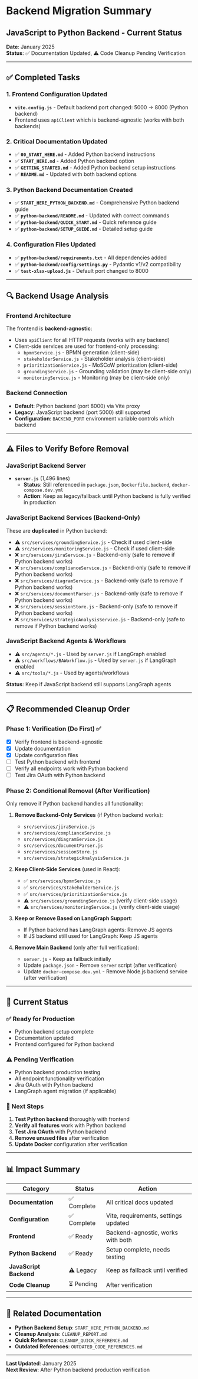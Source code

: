 # Backend Migration Summary
## JavaScript to Python Backend - Current Status

**Date**: January 2025  
**Status**: ✅ Documentation Updated, ⚠️ Code Cleanup Pending Verification

---

## ✅ Completed Tasks

### 1. Frontend Configuration Updated
- **`vite.config.js`** - Default backend port changed: 5000 → 8000 (Python backend)
- Frontend uses `apiClient` which is backend-agnostic (works with both backends)

### 2. Critical Documentation Updated
- ✅ **`00_START_HERE.md`** - Added Python backend instructions
- ✅ **`START_HERE.md`** - Added Python backend option
- ✅ **`GETTING_STARTED.md`** - Added Python backend setup instructions
- ✅ **`README.md`** - Updated with both backend options

### 3. Python Backend Documentation Created
- ✅ **`START_HERE_PYTHON_BACKEND.md`** - Comprehensive Python backend guide
- ✅ **`python-backend/README.md`** - Updated with correct commands
- ✅ **`python-backend/QUICK_START.md`** - Quick reference guide
- ✅ **`python-backend/SETUP_GUIDE.md`** - Detailed setup guide

### 4. Configuration Files Updated
- ✅ **`python-backend/requirements.txt`** - All dependencies added
- ✅ **`python-backend/config/settings.py`** - Pydantic v1/v2 compatibility
- ✅ **`test-xlsx-upload.js`** - Default port changed to 8000

---

## 🔍 Backend Usage Analysis

### Frontend Architecture
The frontend is **backend-agnostic**:
- Uses `apiClient` for all HTTP requests (works with any backend)
- Client-side services are used for frontend-only processing:
  - `bpmnService.js` - BPMN generation (client-side)
  - `stakeholderService.js` - Stakeholder analysis (client-side)
  - `prioritizationService.js` - MoSCoW prioritization (client-side)
  - `groundingService.js` - Grounding validation (may be client-side only)
  - `monitoringService.js` - Monitoring (may be client-side only)

### Backend Connection
- **Default**: Python backend (port 8000) via Vite proxy
- **Legacy**: JavaScript backend (port 5000) still supported
- **Configuration**: `BACKEND_PORT` environment variable controls which backend

---

## ⚠️ Files to Verify Before Removal

### JavaScript Backend Server
- **`server.js`** (1,496 lines)
  - **Status**: Still referenced in `package.json`, `Dockerfile.backend`, `docker-compose.dev.yml`
  - **Action**: Keep as legacy/fallback until Python backend is fully verified in production

### JavaScript Backend Services (Backend-Only)
These are **duplicated** in Python backend:
- ⚠️ `src/services/groundingService.js` - Check if used client-side
- ⚠️ `src/services/monitoringService.js` - Check if used client-side
- ❌ `src/services/jiraService.js` - Backend-only (safe to remove if Python backend works)
- ❌ `src/services/complianceService.js` - Backend-only (safe to remove if Python backend works)
- ❌ `src/services/diagramService.js` - Backend-only (safe to remove if Python backend works)
- ❌ `src/services/documentParser.js` - Backend-only (safe to remove if Python backend works)
- ❌ `src/services/sessionStore.js` - Backend-only (safe to remove if Python backend works)
- ❌ `src/services/strategicAnalysisService.js` - Backend-only (safe to remove if Python backend works)

### JavaScript Backend Agents & Workflows
- ⚠️ `src/agents/*.js` - Used by `server.js` if LangGraph enabled
- ⚠️ `src/workflows/BAWorkflow.js` - Used by `server.js` if LangGraph enabled
- ⚠️ `src/tools/*.js` - Used by agents/workflows

**Status**: Keep if JavaScript backend still supports LangGraph agents

---

## 📋 Recommended Cleanup Order

### Phase 1: Verification (Do First) ✅
- [x] Verify frontend is backend-agnostic
- [x] Update documentation
- [x] Update configuration files
- [ ] Test Python backend with frontend
- [ ] Verify all endpoints work with Python backend
- [ ] Test Jira OAuth with Python backend

### Phase 2: Conditional Removal (After Verification)
Only remove if Python backend handles all functionality:

1. **Remove Backend-Only Services** (if Python backend works):
   - `src/services/jiraService.js`
   - `src/services/complianceService.js`
   - `src/services/diagramService.js`
   - `src/services/documentParser.js`
   - `src/services/sessionStore.js`
   - `src/services/strategicAnalysisService.js`

2. **Keep Client-Side Services** (used in React):
   - ✅ `src/services/bpmnService.js`
   - ✅ `src/services/stakeholderService.js`
   - ✅ `src/services/prioritizationService.js`
   - ⚠️ `src/services/groundingService.js` (verify client-side usage)
   - ⚠️ `src/services/monitoringService.js` (verify client-side usage)

3. **Keep or Remove Based on LangGraph Support**:
   - If Python backend has LangGraph agents: Remove JS agents
   - If JS backend still used for LangGraph: Keep JS agents

4. **Remove Main Backend** (only after full verification):
   - `server.js` - Keep as fallback initially
   - Update `package.json` - Remove `server` script (after verification)
   - Update `docker-compose.dev.yml` - Remove Node.js backend service (after verification)

---

## 🎯 Current Status

### ✅ Ready for Production
- Python backend setup complete
- Documentation updated
- Frontend configured for Python backend

### ⚠️ Pending Verification
- Python backend production testing
- All endpoint functionality verification
- Jira OAuth with Python backend
- LangGraph agent migration (if applicable)

### 📝 Next Steps
1. **Test Python backend** thoroughly with frontend
2. **Verify all features** work with Python backend
3. **Test Jira OAuth** with Python backend
4. **Remove unused files** after verification
5. **Update Docker** configuration after verification

---

## 📊 Impact Summary

| Category | Status | Action |
|----------|--------|--------|
| **Documentation** | ✅ Complete | All critical docs updated |
| **Configuration** | ✅ Complete | Vite, requirements, settings updated |
| **Frontend** | ✅ Ready | Backend-agnostic, works with both |
| **Python Backend** | ✅ Ready | Setup complete, needs testing |
| **JavaScript Backend** | ⚠️ Legacy | Keep as fallback until verified |
| **Code Cleanup** | ⏳ Pending | After verification |

---

## 🔗 Related Documentation

- **Python Backend Setup**: `START_HERE_PYTHON_BACKEND.md`
- **Cleanup Analysis**: `CLEANUP_REPORT.md`
- **Quick Reference**: `CLEANUP_QUICK_REFERENCE.md`
- **Outdated References**: `OUTDATED_CODE_REFERENCES.md`

---

**Last Updated**: January 2025  
**Next Review**: After Python backend production verification


